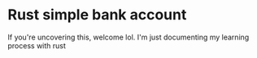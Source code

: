 # Rust simple bank account
If you're uncovering this, welcome lol. I'm just documenting my learning process with rust